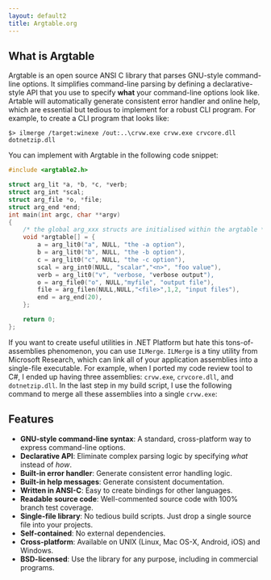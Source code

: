 ```yaml
---
layout: default2
title: Argtable.org
---
```


## What is Argtable

Argtable is an open source ANSI C library that parses GNU-style command-line options. It simplifies command-line parsing by defining a declarative-style API that you use to specify <b>what</b> your command-line options look like. Artable will automatically generate consistent error handler and online help, which are essential but tedious to implement for a robust CLI program. For example, to create a CLI program that looks like:

```
$> ilmerge /target:winexe /out:..\crvw.exe crvw.exe crvcore.dll dotnetzip.dll
```

You can implement with Argtable in the following code snippet:

```cpp
#include <argtable2.h>

struct arg_lit *a, *b, *c, *verb;
struct arg_int *scal;
struct arg_file *o, *file;
struct arg_end *end;
int main(int argc, char **argv)
{
    /* the global arg_xxx structs are initialised within the argtable */
    void *argtable[] = {
        a = arg_lit0("a", NULL, "the -a option"),
        b = arg_lit0("b", NULL, "the -b option"),
        c = arg_lit0("c", NULL, "the -c option"),
        scal = arg_int0(NULL, "scalar","<n>", "foo value"),
        verb = arg_lit0("v", "verbose, "verbose output"),
        o = arg_file0("o", NULL,"myfile", "output file"),
        file = arg_filen(NULL,NULL,"<file>",1,2, "input files"),
        end = arg_end(20),
    };

    return 0;
};
```

If you want to create useful utilities in .NET Platform but hate this tons-of-assemblies phenomenon, you can use `ILMerge`. `ILMerge` is a tiny utility from Microsoft Research, which can link all of your application assemblies into a single-file executable. For example, when I ported my code review tool to C#, I ended up having three assemblies: `crvw.exe`, `crvcore.dll`, and `dotnetzip.dll`. In the last step in my build script, I use the following command to merge all these assemblies into a single `crvw.exe`:


## Features

* **GNU-style command-line syntax**: A standard, cross-platform way to express command-line options.
* **Declarative API**: Eliminate complex parsing logic by specifying *what* instead of *how*.
* **Built-in error handler**: Generate consistent error handling logic.
* **Built-in help messages**: Generate consistent documentation.
* **Written in ANSI-C**: Easy to create bindings for other languages.
* **Readable source code**: Well-commented source code with 100% branch test coverage.
* **Single-file library**: No tedious build scripts. Just drop a single source file into your projects.
* **Self-contained**: No external dependencies.
* **Cross-platform**: Available on UNIX (Linux, Mac OS-X, Android, iOS) and Windows.
* **BSD-licensed**: Use the library for any purpose, including in commercial programs.

